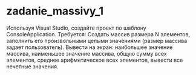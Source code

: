 # zadanie_massivy_1
Используя Visual Studio, создайте проект по шаблону ConsoleApplication.
Требуется:
Создать массив размера N элементов, заполнить его произвольными целыми значениями (размер массива задает пользователь).
Вывести на экран: наибольшее значение массива, наименьшее значение массива,
общую сумму всех элементов, среднее арифметическое всех элементов, вывести все нечетные значения.

